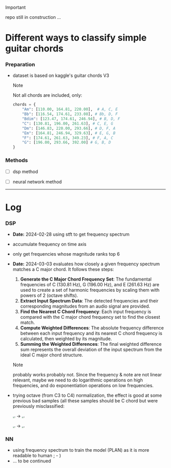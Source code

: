 > [!IMPORTANT]
> repo still in construction ...

# Different ways to classify simple guitar chords



### Preparation

- dataset is based on kaggle's guitar chords V3

  > [!NOTE]
  >
  > Not all chords are included, only:
  >
  > ```python
  > chords = {
  >     "Am": [110.00, 164.81, 220.00],  # A, C, E
  >     "Bb": [116.54, 174.61, 233.08], # Bb, D, F
  >     "Bdim": [123.47, 174.61, 246.94], # B, D, F
  >     "C": [130.81, 196.00, 261.63], # C, E, G
  >     "Dm": [146.83, 220.00, 293.66], # D, F, A
  >     "Em": [164.81, 246.94, 329.63], # E, G, B
  >     "F": [174.61, 261.63, 349.23], # F, A, C
  >     "G": [196.00, 293.66, 392.00] # G, B, D
  > }
  > ```

### Methods

- [ ] dsp method
- [ ] neural network method





---



# Log



### DSP

- **Date:** 2024-02-28 using stft to get frequency spectrum

- accumulate frequency on time axis

- only get frequencies whose magnitude ranks top 6

- **Date:** 2024-03-03 evaluates how closely a given frequency spectrum matches a C major chord. It follows these steps:

  1. **Generate the C Major Chord Frequency Set**: The fundamental frequencies of C (130.81 Hz), G (196.00 Hz), and E (261.63 Hz) are used to create a set of harmonic frequencies by scaling them with powers of 2 (octave shifts).
  2. **Extract Input Spectrum Data**: The detected frequencies and their corresponding magnitudes from an audio signal are provided.
  3. **Find the Nearest C Chord Frequency**: Each input frequency is compared with the C major chord frequency set to find the closest match.
  4. **Compute Weighted Differences**: The absolute frequency difference between each input frequency and its nearest C chord frequency is calculated, then weighted by its magnitude.
  5. **Summing the Weighted Differences**: The final weighted difference sum represents the overall deviation of the input spectrum from the ideal C major chord structure.

  > [!NOTE]
  > probably works probably not. Since the frequency & note are not linear relevant, maybe we need to do logarithmic operations on high frequencies, and do exponentiation operations on low frequencies.

- trying octave (from C3 to C4) normalization, the effect is good at some previous bad samples (all these samples should be C chord but were previously misclassified:

  <img src="/Users/random9/repo/chordClassifier/README.assets/1.png" alt="1" style="zoom:33%;" />        $\to$      <img src="/Users/random9/repo/chordClassifier/README.assets/2.png" alt="2" style="zoom:33%;" />
  
  <img src="/Users/random9/repo/chordClassifier/README.assets/3.png" alt="1" style="zoom:33%;" />        $\to$      <img src="/Users/random9/repo/chordClassifier/README.assets/4.png" alt="2" style="zoom:33%;" />

### NN

- using frequency spectrum to train the model (PLAN) as it is more readable to human ; - )
- ... to be continued 

